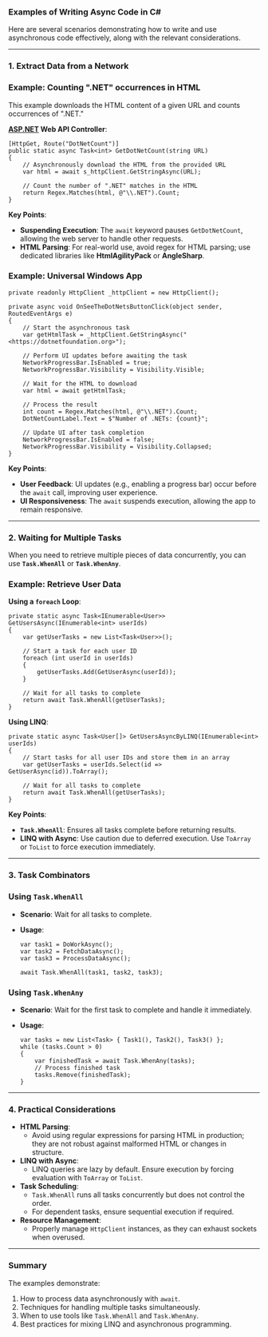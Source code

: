### **Examples of Writing Async Code in C#**

Here are several scenarios demonstrating how to write and use asynchronous code effectively, along with the relevant
considerations.

---

### **1\. Extract Data from a Network**

### **Example: Counting ".NET" occurrences in HTML**

This example downloads the HTML content of a given URL and counts occurrences of ".NET."

**[ASP.NET](http://ASP.NET) Web API Controller**:

```
[HttpGet, Route("DotNetCount")]
public static async Task<int> GetDotNetCount(string URL)
{
    // Asynchronously download the HTML from the provided URL
    var html = await s_httpClient.GetStringAsync(URL);

    // Count the number of ".NET" matches in the HTML
    return Regex.Matches(html, @"\\.NET").Count;
}

```

**Key Points**:

- **Suspending Execution**: The `await` keyword pauses `GetDotNetCount`, allowing the web server to handle other
  requests.
- **HTML Parsing**: For real-world use, avoid regex for HTML parsing; use dedicated libraries like **HtmlAgilityPack**
  or **AngleSharp**.

### **Example: Universal Windows App**

```
private readonly HttpClient _httpClient = new HttpClient();

private async void OnSeeTheDotNetsButtonClick(object sender, RoutedEventArgs e)
{
    // Start the asynchronous task
    var getHtmlTask = _httpClient.GetStringAsync("<https://dotnetfoundation.org>");

    // Perform UI updates before awaiting the task
    NetworkProgressBar.IsEnabled = true;
    NetworkProgressBar.Visibility = Visibility.Visible;

    // Wait for the HTML to download
    var html = await getHtmlTask;

    // Process the result
    int count = Regex.Matches(html, @"\\.NET").Count;
    DotNetCountLabel.Text = $"Number of .NETs: {count}";

    // Update UI after task completion
    NetworkProgressBar.IsEnabled = false;
    NetworkProgressBar.Visibility = Visibility.Collapsed;
}

```

**Key Points**:

- **User Feedback**: UI updates (e.g., enabling a progress bar) occur before the `await` call, improving user
  experience.
- **UI Responsiveness**: The `await` suspends execution, allowing the app to remain responsive.

---

### **2\. Waiting for Multiple Tasks**

When you need to retrieve multiple pieces of data concurrently, you can use **`Task.WhenAll`** or **`Task.WhenAny`**.

### **Example: Retrieve User Data**

**Using a `foreach` Loop**:

```
private static async Task<IEnumerable<User>> GetUsersAsync(IEnumerable<int> userIds)
{
    var getUserTasks = new List<Task<User>>();

    // Start a task for each user ID
    foreach (int userId in userIds)
    {
        getUserTasks.Add(GetUserAsync(userId));
    }

    // Wait for all tasks to complete
    return await Task.WhenAll(getUserTasks);
}

```

**Using LINQ**:

```
private static async Task<User[]> GetUsersAsyncByLINQ(IEnumerable<int> userIds)
{
    // Start tasks for all user IDs and store them in an array
    var getUserTasks = userIds.Select(id => GetUserAsync(id)).ToArray();

    // Wait for all tasks to complete
    return await Task.WhenAll(getUserTasks);
}

```

**Key Points**:

- **`Task.WhenAll`**: Ensures all tasks complete before returning results.
- **LINQ with Async**: Use caution due to deferred execution. Use `ToArray` or `ToList` to force execution immediately.

---

### **3\. Task Combinators**

### **Using `Task.WhenAll`**

- **Scenario**: Wait for all tasks to complete.

- **Usage**:

  ```
  var task1 = DoWorkAsync();
  var task2 = FetchDataAsync();
  var task3 = ProcessDataAsync();

  await Task.WhenAll(task1, task2, task3);

  ```

### **Using `Task.WhenAny`**

- **Scenario**: Wait for the first task to complete and handle it immediately.

- **Usage**:

  ```
  var tasks = new List<Task> { Task1(), Task2(), Task3() };
  while (tasks.Count > 0)
  {
      var finishedTask = await Task.WhenAny(tasks);
      // Process finished task
      tasks.Remove(finishedTask);
  }

  ```

---

### **4\. Practical Considerations**

- **HTML Parsing**:
  - Avoid using regular expressions for parsing HTML in production; they are not robust against malformed HTML or
    changes in structure.
- **LINQ with Async**:
  - LINQ queries are lazy by default. Ensure execution by forcing evaluation with `ToArray` or `ToList`.
- **Task Scheduling**:
  - `Task.WhenAll` runs all tasks concurrently but does not control the order.
  - For dependent tasks, ensure sequential execution if required.
- **Resource Management**:
  - Properly manage `HttpClient` instances, as they can exhaust sockets when overused.

---

### **Summary**

The examples demonstrate:

1.  How to process data asynchronously with `await`.
2.  Techniques for handling multiple tasks simultaneously.
3.  When to use tools like `Task.WhenAll` and `Task.WhenAny`.
4.  Best practices for mixing LINQ and asynchronous programming.
